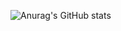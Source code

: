![Anurag's GitHub stats](https://github-readme-stats.vercel.app/api?username=cvenkman&count_private=true&show_icons=true&theme=synthwave)
